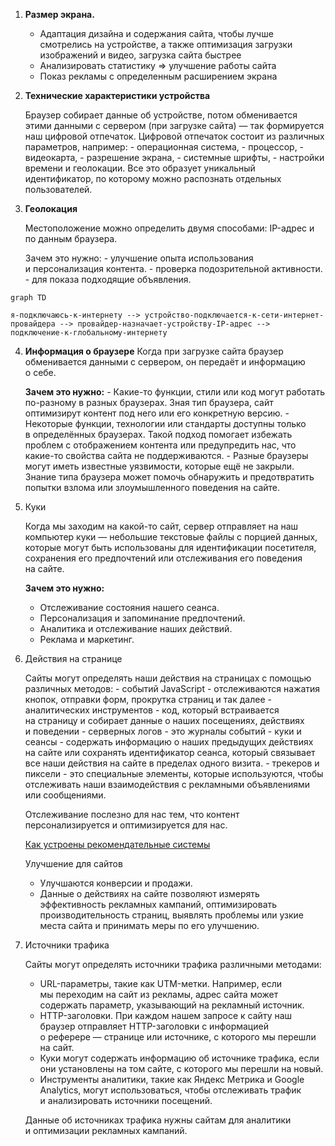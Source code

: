 1. __Размер экрана.__

	- Адаптация дизайна и содержания сайта, чтобы лучше смотрелись на устройстве, а также оптимизация загрузки изображений и видео, загрузка сайта быстрее
	- Анализировать статистику => улучшение работы сайта
	- Показ рекламы с определенным расширением экрана

2. __Технические характеристики устройства__
		
	Браузер собирает данные об устройстве, потом обменивается этими данными с сервером (при загрузке сайта) — так формируется наш цифровой отпечаток.
		Цифровой отпечаток состоит из различных параметров, например:
			- операционная система,
			- процессор,
			- видеокарта,
			- разрешение экрана,
			- системные шрифты,
			- настройки времени и геолокации. 
		Все это образует уникальный идентификатор, по которому можно распознать отдельных пользователей.
		
3. __Геолокация__
	
	Местоположение можно определить двумя способами: IP-адрес и по данным браузера.
	
	Зачем это нужно:
		- улучшение опыта использования и персонализация контента.
		- проверка подозрительной активности. 
		- для показа подходящие объявления.


```mermaid
graph TD

я-подключаюсь-к-интернету --> устройство-подключается-к-сети-интернет-провайдера --> провайдер-назначает-устройству-IP-адрес --> подключение-к-глобальному-интернету

```
	
4. __Информация о браузере__
		Когда при загрузке сайта браузер обменивается данными с сервером, он передаёт и информацию о себе.
	
	**Зачем это нужно:**
		- Какие-то функции, стили или код могут работать по-разному в разных браузерах. Зная тип браузера, сайт оптимизирут контент под него или его конкретную версию.
		- Некоторые функции, технологии или стандарты доступны только в определённых браузерах. Такой подход помогает избежать проблем с отображением контента или предупредить нас, что какие-то свойства сайта не поддерживаются.
		- Разные браузеры могут иметь известные уязвимости, которые ещё не закрыли. Знание типа браузера может помочь обнаружить и предотвратить попытки взлома или злоумышленного поведения на сайте.

5. Куки

	Когда мы заходим на какой-то сайт, сервер отправляет на наш компьютер куки — небольшие текстовые файлы с порцией данных, которые могут быть использованы для идентификации посетителя, сохранения его предпочтений или отслеживания его поведения на сайте.
	
	**Зачем это нужно:**
	- Отслеживание состояния нашего сеанса.
	- Персонализация и запоминание предпочтений.
	- Аналитика и отслеживание наших действий.
	- Реклама и маркетинг.

6.  Действия на странице
		
	Сайты могут определять наши действия на страницах с помощью различных методов: 
		- событий JavaScript - отслеживаются нажатия кнопок, отправки форм, прокрутка страниц и так далее
		-  аналитических инструментов - код, который встраивается на страницу и собирает данные о наших посещениях, действиях и поведении
		- серверных логов - это журналы событий
		- куки и сеансы - содержать информацию о наших предыдущих действиях на сайте или сохранять идентификатор сеанса, который связывает все наши действия на сайте в пределах одного визита.
		- трекеров и пиксели - это специальные элементы, которые используются, чтобы отслеживать наши взаимодействия с рекламными объявлениями или сообщениями.
	
	Отслеживание послезно для нас тем, что контент персонализируется и оптимизируется для нас. 

	[Как устроены рекомендательные системы](https://thecode.media/recommender/)
	
	Улучшение для сайтов
	- Улучшаются конверсии и продажи. 
	- Данные о действиях на сайте позволяют измерять эффективность рекламных кампаний, оптимизировать производительность страниц, выявлять проблемы или узкие места сайта и принимать меры по его улучшению.

7. Источники трафика

	Сайты могут определять источники трафика различными методами:
	
	- URL-параметры, такие как UTM-метки. Например, если мы переходим на сайт из рекламы, адрес сайта может содержать параметр, указывающий на рекламный источник.
	- HTTP-заголовки. При каждом нашем запросе к сайту наш браузер отправляет HTTP-заголовки с информацией о реферере — странице или источнике, с которого мы перешли на сайт.
	- Куки могут содержать информацию об источнике трафика, если они установлены на том сайте, с которого мы перешли на новый.
	- Инструменты аналитики, такие как Яндекс Метрика и Google Analytics, могут использоваться, чтобы отслеживать трафик и анализировать источники посещений.
	
	Данные об источниках трафика нужны сайтам для аналитики и оптимизации рекламных кампаний. 